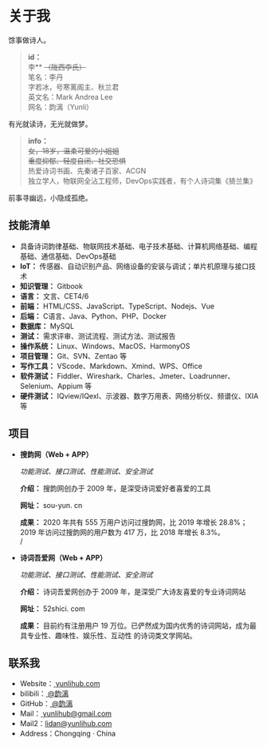 # 关于我

馀事做诗人。

> **id：**  
> 李** ~~（陇西李氏）~~  
> 笔名：李丹  
> 字若冰，号寒蓠阁主、秋兰君  
> 英文名：Mark Andrea Lee  
> 网名：韵漓（Yunli）  

有光就读诗，无光就做梦。

> **info：**  
> ~~女，18岁，温柔可爱的小姐姐~~  
> ~~重度抑郁、轻度自闭、社交恐惧~~  
> 热爱诗词书画、先秦诸子百家、ACGN  
> 独立学人，物联网全沾工程师，DevOps实践者，有个人诗词集《猗兰集》  

前事寻幽远，小隐成孤绝。

## 技能清单  

- 具备诗词韵律基础、物联网技术基础、电子技术基础、计算机网络基础、编程基础、通信基础、DevOps基础
- **IoT：** 传感器、自动识别产品、网络设备的安装与调试；单片机原理与接口技术
- **知识管理：** Gitbook
- **语言：** 文言、CET4/6
- **前端：** HTML/CSS、JavaScript、TypeScript、Nodejs、Vue
- **后端：** C语言、Java、Python、PHP、Docker
- **数据库：** MySQL
- **测试：** 需求评审、测试流程、测试方法、测试报告
- **操作系统：** Linux、Windows、MacOS、HarmonyOS
- **项目管理：** Git、SVN、Zentao 等
- **写作工具：** VScode、Markdown、Xmind、WPS、Office
- **软件测试：** Fiddler、Wireshark、Charles、Jmeter、Loadrunner、Selenium、Appium 等
- **硬件测试：** IQview/IQexl、示波器、数字万用表、网络分析仪、频谱仪、IXIA 等

## 项目

- **搜韵网（Web + APP）**

  *功能测试、接口测试、性能测试、安全测试*  

  **介绍：** 搜韵网创办于 2009 年，是深受诗词爱好者喜爱的工具  

  **网址：** sou-yun. cn  

  **成果：** 2020 年共有 555 万用户访问过搜韵网，比 2019 年增长 28.8%；2019 年访问过搜韵网的用户数为 417 万，比 2018 年增长 8.3%。  
  /
- **诗词吾爱网（Web + APP）**

  *功能测试、接口测试、性能测试、安全测试*  

  **介绍：** 诗词吾爱网创办于 2009 年，是深受广大诗友喜爱的专业诗词网站  

  **网址：** 52shici. com  
  
  **成果：** 目前约有注册用户 19 万位。已俨然成为国内优秀的诗词网站，成为最具专业性、趣味性、娱乐性、互动性 的诗词类文学网站。  

## 联系我

- Website：<a href="https://yunlihub.com/" target="_blank"> yunlihub.com</a>  
- bilibili：<a href="https://space.bilibili.com/82783756/" target="_blank"> @韵漓</a>   
- GitHub：<a href="https://github.com/yunliyo" target="_blank"> @韵漓</a>
- Mail：<a href="mailto:yunlihub@gmail.com" target="_blank"> yunlihub@gmail.com</a>  
- Mail2：<a href="mailto:lidan@yunlihub.com" target="_blank">lidan@yunlihub.com</a>  
- Address：Chongqing · China